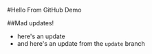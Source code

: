 #Hello From GitHub Demo

##Mad updates!

* here's an update
* and here's an update from the `update` branch

